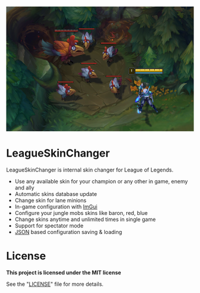 ![main](img/main.png)

# LeagueSkinChanger
LeagueSkinChanger is internal skin changer for League of Legends.

- Use any available skin for your champion or any other in game, enemy and ally
- Automatic skins database update
- Change skin for lane minions
- In-game configuration with <a href="https://github.com/ocornut/imgui">ImGui</a>
- Configure your jungle mobs skins like baron, red, blue
- Change skins anytime and unlimited times in single game
- Support for spectator mode
- <a href="https://github.com/nlohmann/json">JSON</a> based configuration saving & loading

# License
<b>This project is licensed under the MIT license</b>

See the "<a href="https://github.com/b3akers/LeagueSkinChanger/blob/master/LICENSE">LICENSE</a>" file for more details.
